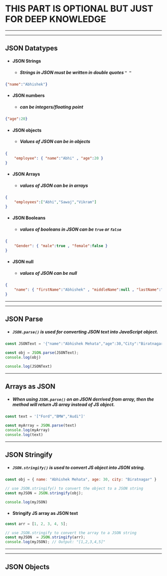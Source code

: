 # THIS PART IS OPTIONAL BUT JUST FOR DEEP KNOWLEDGE
---
---

## JSON Datatypes

- #### JSON Strings
  - ##### Strings in JSON must be written in double quotes `" "`
```json
{"name":"Abhishek"}
```

- #### JSON numbers
  - ##### can be integers/floating point
```json
{"age":20}
```

- #### JSON objects
  - ##### Values of JSON can be in objects
```json
{
    "employee": { "name":"Abhi" , "age":20 }
}
```

- #### JSON Arrays
  - ##### values of JSON can be in arrays
```json
{
    "employees":["Abhi","Sawaj","Vikram"]
}
```

- #### JSON Booleans
  - ##### values of booleans in JSON can be `true` or `false`
```json
{
    "Gender": { "male":true , "female":false }
}
```

- #### JSON null
  - ##### values of JSON can be null
```json
{
    "name": { "firstName":"Abhishek" , "middleName":null , "lastName":"Mehata" }
}
```
---
---

## JSON Parse
- ##### `JSON.parse()` is used for converting JSON text into JavaScript object.
```js
const JSONText = '{"name":"Abhishek Mehata","age":30,"City":"Biratnagar"}'

const obj = JSON.parse(JSONText);
console.log(obj)

console.log(JSONText)
```

---

## Arrays as JSON
- ##### When using `JSON.parse()` on an JSON derrived from array, then the method will return JS array instead of JS object.
```js
const text = '["Ford","BMW","Audi"]'

const myArray = JSON.parse(text)
console.log(myArray)
console.log(text)
```

---

## JSON Stringify
- ##### `JSON.stringify()` is used to convert JS object into JSON string.
```js
const obj = { name: "Abhishek Mehata", age: 30, city: "Biratnagar" }

// use JSON.stringify() to convert the object to a JSON string
const myJSON = JSON.stringify(obj);

console.log(myJSON)
```

- #### Stringify JS array as JSON text
```js
const arr = [1, 2, 3, 4, 5];

// use JSON.stringify to convert the array to a JSON string
const myJSON  = JSON.stringify(arr);
console.log(myJSON); // Output: "[1,2,3,4,5]"
```

---
---
## JSON Objects

